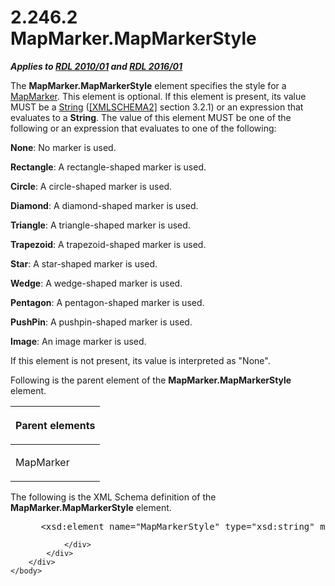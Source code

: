 <html dir="LTR" xmlns:mshelp="http://msdn.microsoft.com/mshelp" xmlns:ddue="http://ddue.schemas.microsoft.com/authoring/2003/5" xmlns:xlink="http://www.w3.org/1999/xlink" xmlns:tool="http://www.microsoft.com/tooltip">
    <head>
        <meta http-equiv="Content-Type" content="text/html; CHARSET=utf-8"></meta>
        <meta name="save" content="history"></meta>
        <title>2.246.2 MapMarker.MapMarkerStyle</title>
        <xml>
            <mshelp:toctitle title="2.246.2 MapMarker.MapMarkerStyle"></mshelp:toctitle>
            <mshelp:rltitle title="[MS-RDL]: MapMarker.MapMarkerStyle"></mshelp:rltitle>
            <mshelp:keyword index="A" term="0a2374c4-08db-4c90-8095-bb7fabb6ea4f"></mshelp:keyword>
            <mshelp:attr name="DCSext.ContentType" value="open specification"></mshelp:attr>
            <mshelp:attr name="AssetID" value="0a2374c4-08db-4c90-8095-bb7fabb6ea4f"></mshelp:attr>
            <mshelp:attr name="TopicType" value="kbRef"></mshelp:attr>
            <mshelp:attr name="DCSext.Title" value="[MS-RDL]: MapMarker.MapMarkerStyle" />
        </xml>
    </head>
    <body>
        <div id="header">
            <h1 class="heading">2.246.2 MapMarker.MapMarkerStyle</h1>
        </div>
        <div id="mainSection">
            <div id="mainBody">
                <div id="allHistory" class="saveHistory"></div>
                <div id="sectionSection0" class="section" name="collapseableSection">
                    

<p><b><i>Applies to </i></b><a href="3428e690-a348-4ec7-8a6a-8efb42d2cdee.htm"><b><i>RDL 2010/01</i></b></a><b><i>
and </i></b><a href="52ce3983-2bfc-4e72-9359-42aaf5fe4509.htm"><b><i>RDL 2016/01</i></b></a></p>

<p>The <b>MapMarker.MapMarkerStyle</b> element specifies the
style for a <a href="78bc5913-846b-42d0-a461-274754ad7d8b.htm">MapMarker</a>.
This element is optional. If this element is present, its value MUST be a <a href="1ed81ef3-a683-45e3-aaad-bd2bbe71bc3d.htm">String</a> (<a href="https://go.microsoft.com/fwlink/?LinkId=90610">[XMLSCHEMA2]</a> section
3.2.1) or an expression that evaluates to a <b>String</b>. The value of this element
MUST be one of the following or an expression that evaluates to one of the
following:</p>

<p><b>None</b>: No marker is used. </p>

<p><b>Rectangle</b>: A rectangle-shaped marker is used.</p>

<p><b>Circle</b>: A circle-shaped marker is used.</p>

<p><b>Diamond</b>: A diamond-shaped marker is used.</p>

<p><b>Triangle</b>: A triangle-shaped marker is used.</p>

<p><b>Trapezoid</b>: A trapezoid-shaped marker is used.</p>

<p><b>Star</b>: A star-shaped marker is used.</p>

<p><b>Wedge</b>: A wedge-shaped marker is used.</p>

<p><b>Pentagon</b>: A pentagon-shaped marker is used.</p>

<p><b>PushPin</b>: A pushpin-shaped marker is used.</p>

<p><b>Image</b>: An image marker is used.</p>

<p>If this element is not present, its value is interpreted as
&quot;None&quot;.</p>

<p>Following is the parent element of the <b>MapMarker.MapMarkerStyle</b>
element.</p>

<table>
 <thead>
  <tr>
   <th>
   <p>Parent elements</p>
   </th>
  </tr>
 </thead>
 <tr>
  <td>
  <p>MapMarker</p>
  </td>
 </tr>
</table>

<p>The following is the XML Schema definition of the <b>MapMarker.MapMarkerStyle</b>
element.</p>

<dl>
<dd>
<div><pre> &lt;xsd:element name=&quot;MapMarkerStyle&quot; type=&quot;xsd:string&quot; minOccurs=&quot;0&quot; /&gt;
</pre></div>
</dd></dl>


                </div>
            </div>
        </div>
    </body>
</html>